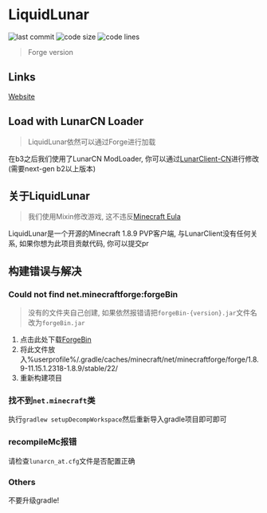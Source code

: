 # LiquidLunar

![last commit](https://img.shields.io/github/last-commit/CubeWhy/LiquidLunar) ![code size](https://img.shields.io/github/repo-size/CubeWhy/LiquidLunar) ![code lines](https://img.shields.io/tokei/lines/github/CubeWhy/LiquidLunar)

> Forge version

## Links

[Website](https://liquid.lunarcn.top)

## Load with LunarCN Loader

> LiquidLunar依然可以通过Forge进行加载

在b3之后我们使用了LunarCN ModLoader, 你可以通过[LunarClient-CN](https://lunarcn.top)进行修改(需要next-gen b2以上版本)

## 关于LiquidLunar

> 我们使用Mixin修改游戏, 这不违反[Minecraft Eula](https://www.minecraft.net/zh-hans/eula)

LiquidLunar是一个开源的Minecraft 1.8.9 PVP客户端, 与LunarClient没有任何关系, 如果你想为此项目贡献代码, 你可以提交pr

## 构建错误与解决

### Could not find net.minecraftforge:forgeBin

> 没有的文件夹自己创建, 如果依然报错请把`forgeBin-{version}.jar`文件名改为`forgeBin.jar`

1. 点击此处下载[ForgeBin](https://maven.minecraftforge.net/net/minecraftforge/forge/1.8.9-11.15.1.2318-1.8.9/forge-1.8.9-11.15.1.2318-1.8.9-universal.jar)
2. 将此文件放入%userprofile%/.gradle/caches/minecraft/net/minecraftforge/forge/1.8.9-11.15.1.2318-1.8.9/stable/22/
3. 重新构建项目

### 找不到`net.minecraft`类

执行`gradlew setupDecompWorkspace`然后重新导入gradle项目即可即可

### recompileMc报错

请检查`lunarcn_at.cfg`文件是否配置正确

### Others

不要升级gradle!
